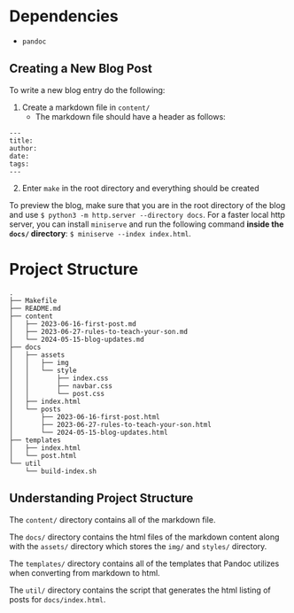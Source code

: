 # Dependencies

* `pandoc`

## Creating a New Blog Post

To write a new blog entry do the following:

1. Create a markdown file in `content/`
    * The markdown file should have a header as follows:
        
```
---
title:
author:
date:
tags:
---
```

2. Enter `make` in the root directory and everything should be created

To preview the blog, make sure that you are in the root directory of the blog
and use `$ python3 -m http.server --directory docs`. For a faster local http
server, you can install `miniserve` and run the following command **inside the
`docs/` directory**: `$ miniserve --index index.html`.

# Project Structure

```
.
├── Makefile
├── README.md
├── content
│   ├── 2023-06-16-first-post.md
│   ├── 2023-06-27-rules-to-teach-your-son.md
│   └── 2024-05-15-blog-updates.md
├── docs
│   ├── assets
│   │   ├── img
│   │   └── style
│   │       ├── index.css
│   │       ├── navbar.css
│   │       └── post.css
│   ├── index.html
│   └── posts
│       ├── 2023-06-16-first-post.html
│       ├── 2023-06-27-rules-to-teach-your-son.html
│       └── 2024-05-15-blog-updates.html
├── templates
│   ├── index.html
│   └── post.html
└── util
    └── build-index.sh
```

## Understanding Project Structure

The `content/` directory contains all of the markdown file.

The `docs/` directory contains the html files of the markdown content along
with the `assets/` directory which stores the `img/` and `styles/` directory.

The `templates/` directory contains all of the templates that Pandoc utilizes
when converting from markdown to html.

The `util/` directory contains the script that generates the html listing of
posts for `docs/index.html`.
